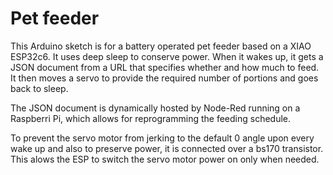 # Pet feeder

This Arduino sketch is for a battery operated pet feeder based on a XIAO ESP32c6. It uses deep 
sleep to conserve power. When it wakes up, it gets a JSON document from a URL that specifies whether 
and how much to feed. It then moves a servo to provide the required number of portions and goes
back to sleep.

The JSON document is dynamically hosted by Node-Red running on a Raspberri Pi, which allows for
reprogramming the feeding schedule.

To prevent the servo motor from jerking to the default 0 angle upon every wake up and also to 
preserve power, it is connected over a bs170 transistor. This alows the ESP to switch the servo
motor power on only when needed.
